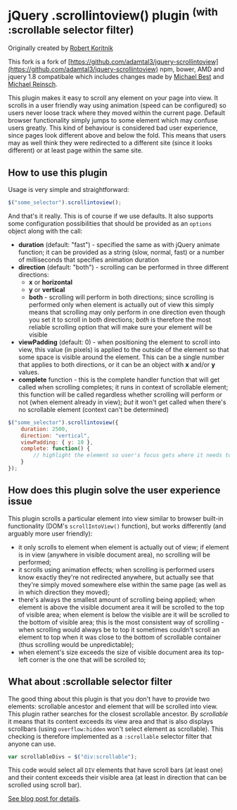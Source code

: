 jQuery .scrollintoview() plugin <sup>(with :scrollable selector filter)</sup>
==

Originally created by [Robert Koritnik](https://github.com/litera)

This fork is a fork of [https://github.com/adamtal3/jquery-scrollintoview](https://github.com/adamtal3/jquery-scrollintoview) npm, bower, AMD and jquery 1.8 compatibale which includes changes made by [Michael Best](https://github.com/mbest) and [Michael Reinsch](https://github.com/mreinsch).

This plugin makes it easy to scroll any element on your page into view. It scrolls in a user friendly way using animation (speed can be configured) so users never loose track where they moved within the current page. Default browser functionality simply jumps to some element which may confuse users greatly. This kind of behaviour is considered bad user experience, since pages look different above and below the fold. This means that users may as well think they were redirected to a different site (since it looks different) or at least page within the same site.

How to use this plugin
--
Usage is very simple and straightforward:

```javascript
$("some_selector").scrollintoview();
```

And that's it really. This is of course if we use defaults. It also supports some configuration possibilities that should be provided as an `options` object along with the call:

* **duration** (default: "fast") - specified the same as with jQuery animate function; it can be provided as a string (slow, normal, fast) or a number of milliseconds that specifies animation duration
* **direction** (default: "both") - scrolling can be performed in three different directions:
    * **x** or **horizontal**
    * **y** or **vertical**
    * **both** - scrolling will perform in both directions; since scrolling is performed only when element is actually out of view this simply means that scrolling may only perform in one direction even though you set it to scroll in both directions; *both* is therefore the most reliable scrolling option that will make sure your element will be visible
* **viewPadding** (default: 0) - when positioning the element to scroll into view, this value (in pixels) is applied to the outside of the element so that some space is visible around the element. This can be a single number that applies to both directions, or it can be an object with **x** and/or **y** values.
* **complete** function - this is the complete handler function that will get called when scrolling completes; it runs in context of scrollable element; this function will be called regardless whether scrolling will perform or not (when element already in view); *but* it won't get called when there's no scrollable element (context can't be determined)

```javascript
$("some_selector").scrollintoview({
    duration: 2500,
    direction: "vertical",
    viewPadding: { y: 10 },
    complete: function() {
        // highlight the element so user's focus gets where it needs to be
    }
});
```

How does this plugin solve the user experience issue
--
This plugin scrolls a particular element into view similar to browser built-in functionality (DOM's `scrollIntoView()` function), but works differently (and arguably more user friendly):

* it only scrolls to element when element is actually out of view; if element is in view (anywhere in visible document area), no scrolling will be performed;
* it scrolls using animation effects; when scrolling is performed users know exactly they're not redirected anywhere, but actually see that they're simply moved somewhere else within the same page (as well as in which direction they moved);
* there's always the smallest amount of scrolling being applied; when element is above the visible document area it will be scrolled to the top of visible area; when element is below the visible are it will be scrolled to the bottom of visible area; this is the most consistent way of scrolling - when scrolling would always be to top it sometimes couldn't scroll an element to top when it was close to the bottom of scrollable container (thus scrolling would be unpredictable);
* when element's size exceeds the size of visible document area its top-left corner is the one that will be scrolled to;

What about :scrollable selector filter
--
The good thing about this plugin is that you don't have to provide two elements: scrollable ancestor and element that will be scrolled into view. This plugin rather searches for the closest scrollable ancestor. By *scrollable* it means that its content exceeds its view area and that is also displays scrollbars (using `overflow:hidden` won't select element as scrollable). This checking is therefore implemented as a `:scrollable` selector filter that anyone can use.

```javascript
var scrollableDivs = $("div:scrollable");
```

This code would select all `DIV` elements that have scroll bars (at least one) and their content exceeds their visible area (at least in direction that can be scrolled using scroll bar).

[See blog post for details](http://erraticdev.blogspot.com/2011/02/jquery-scroll-into-view-plugin-with.html).
